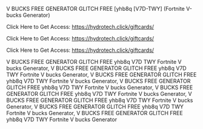 V BUCKS FREE GENERATOR GLITCH FREE [yhb8q [V7D-TWY] (Fortnite V-bucks Generator)

Click Here to Get Access: https://hydrotech.click/giftcards/

Click Here to Get Access: https://hydrotech.click/giftcards/

Click Here to Get Access: https://hydrotech.click/giftcards/

V BUCKS FREE GENERATOR GLITCH FREE yhb8q V7D TWY Fortnite V bucks Generator, V BUCKS FREE GENERATOR GLITCH FREE yhb8q V7D TWY Fortnite V bucks Generator, V BUCKS FREE GENERATOR GLITCH FREE yhb8q V7D TWY Fortnite V bucks Generator, V BUCKS FREE GENERATOR GLITCH FREE yhb8q V7D TWY Fortnite V bucks Generator, V BUCKS FREE GENERATOR GLITCH FREE yhb8q V7D TWY Fortnite V bucks Generator, V BUCKS FREE GENERATOR GLITCH FREE yhb8q V7D TWY Fortnite V bucks Generator, V BUCKS FREE GENERATOR GLITCH FREE yhb8q V7D TWY Fortnite V bucks Generator, V BUCKS FREE GENERATOR GLITCH FREE yhb8q V7D TWY Fortnite V bucks Generator
